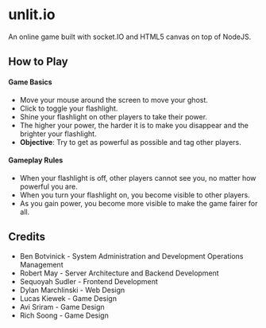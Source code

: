 # unlit.io

An online game built with socket.IO and HTML5 canvas on top of NodeJS.

## How to Play

#### Game Basics
- Move your mouse around the screen to move your ghost.
- Click to toggle your flashlight.
- Shine your flashlight on other players to take their power.
- The higher your power, the harder it is to make you disappear and the brighter your flashlight.
- **Objective**: Try to get as powerful as possible and tag other players.

#### Gameplay Rules
- When your flashlight is off, other players cannot see you, no matter how powerful you are.
- When you turn your flashlight on, you become visible to other players.
- As you gain power, you become more visible to make the game fairer for all.

## Credits
- Ben Botvinick - System Administration and Development Operations Management
- Robert May - Server Architecture and Backend Development
- Sequoyah Sudler - Frontend Development
- Dylan Marchlinski - Web Design
- Lucas Kiewek - Game Design
- Avi Sriram - Game Design
- Rich Soong - Game Design
